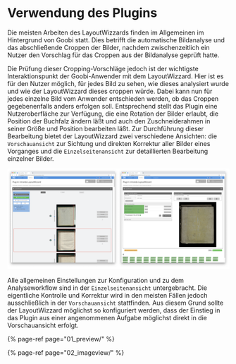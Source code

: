 # Verwendung des Plugins

Die meisten Arbeiten des LayoutWizzards finden im Allgemeinen im Hintergrund von Goobi statt. Dies betrifft die automatische Bildanalyse und das abschließende Croppen der Bilder, nachdem zwischenzeitlich ein Nutzer den Vorschlag für das Croppen aus der Bildanalyse geprüft hatte.

Die Prüfung dieser Cropping-Vorschläge jedoch ist der wichtigste Interaktionspunkt der Goobi-Anwender mit dem LayoutWizzard. Hier ist es für den Nutzer möglich, für jedes Bild zu sehen, wie dieses analysiert wurde und wie der LayoutWizzard dieses croppen würde. Dabei kann nun für jedes einzelne Bild vom Anwender entschieden werden, ob das Croppen gegebenenfalls anders erfolgen soll. Entsprechend stellt das Plugin eine Nutzeroberfläche zur Verfügung, die eine Rotation der Bilder erlaubt, die Position der Buchfalz ändern läßt und auch den Zuschneiderahmen in seiner Größe und Position bearbeiten läßt. Zur Durchführung dieser Bearbeitung bietet der LayoutWizzard zwei verschiedene Ansichten: die `Vorschauansicht` zur Sichtung und direkten Korrektur aller Bilder eines Vorganges und die `Einzelseitenansicht` zur detaillierten Bearbeitung einzelner Bilder.

![Vorschauansicht und Einzelseitenansicht im Vergleich](../../../.gitbook/assets/intranda_step_crop_views.png)

Alle allgemeinen Einstellungen zur Konfiguration und zu dem Analyseworkflow sind in der `Einzelseitenansicht` untergebracht. Die eigentliche Kontrolle und Korrektur wird in den meisten Fällen jedoch ausschließlich in der `Vorschauansicht` stattfinden. Aus diesem Grund sollte der LayoutWizzard möglichst so konfiguriert werden, dass der Einstieg in das Plugin aus einer angenommenen Aufgabe möglichst direkt in die Vorschauansicht erfolgt.

{% page-ref page="01\_preview/" %}

{% page-ref page="02\_imageview/" %}
